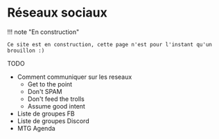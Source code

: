 # Réseaux sociaux

!!! note "En construction"

    Ce site est en construction, cette page n'est pour l'instant qu'un brouillon :)

TODO

- Comment communiquer sur les reseaux
    - Get to the point
    - Don't SPAM
    - Don't feed the trolls
    - Assume good intent
- Liste de groupes FB
- Liste de groupes Discord
- MTG Agenda

